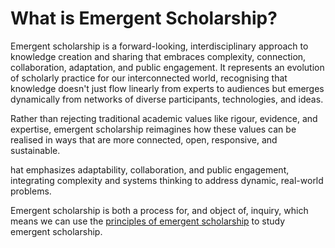 # What is Emergent Scholarship?

Emergent scholarship is a forward-looking, interdisciplinary approach to knowledge creation and sharing that embraces complexity, connection, collaboration, adaptation, and public engagement. It represents an evolution of scholarly practice for our interconnected world, recognising that knowledge doesn't just flow linearly from experts to audiences but emerges dynamically from networks of diverse participants, technologies, and ideas.

Rather than rejecting traditional academic values like rigour, evidence, and expertise, emergent scholarship reimagines how these values can be realised in ways that are more connected, open, responsive, and sustainable.

hat emphasizes adaptability, collaboration, and public engagement, integrating complexity and systems thinking to address dynamic, real-world problems.

Emergent scholarship is both a process for, and object of, inquiry, which means we can use the [principles of emergent scholarship](principles.md) to study emergent scholarship.
